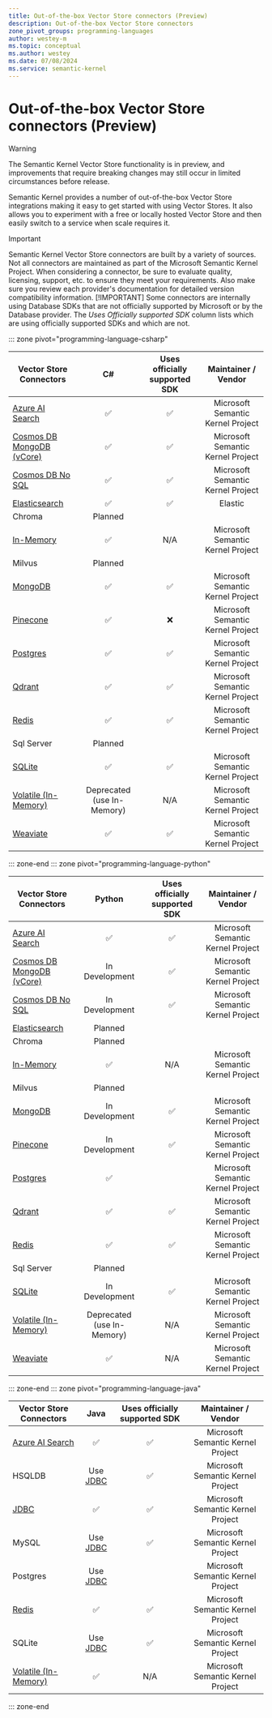 ```yaml
---
title: Out-of-the-box Vector Store connectors (Preview)
description: Out-of-the-box Vector Store connectors
zone_pivot_groups: programming-languages
author: westey-m
ms.topic: conceptual
ms.author: westey
ms.date: 07/08/2024
ms.service: semantic-kernel
---
```

# Out-of-the-box Vector Store connectors (Preview)

> [!WARNING]
> The Semantic Kernel Vector Store functionality is in preview, and improvements that require breaking changes may still occur in limited circumstances before release.

Semantic Kernel provides a number of out-of-the-box Vector Store integrations making it easy to get started with using Vector Stores. It also allows you to experiment with a free or locally hosted Vector Store and then easily switch to a service when scale requires it.

> [!IMPORTANT]
> Semantic Kernel Vector Store connectors are built by a variety of sources. Not all connectors are maintained as part of the Microsoft Semantic Kernel Project. When considering a connector, be sure to evaluate quality, licensing, support, etc. to ensure they meet your requirements. Also make sure you review each provider's documentation for detailed version compatibility information.
> [!IMPORTANT]
> Some connectors are internally using Database SDKs that are not officially supported by Microsoft or by the Database provider. The *Uses Officially supported SDK* column lists which are using officially supported SDKs and which are not.

::: zone pivot="programming-language-csharp"

| Vector Store Connectors                                    |  C#             | Uses officially supported SDK     | Maintainer / Vendor                |
|------------------------------------------------------------|:---------------:|:---------------------------------:|:----------------------------------:|
| [Azure AI Search](./azure-ai-search-connector.md)          | ✅             | ✅                                | Microsoft Semantic Kernel Project  |
| [Cosmos DB MongoDB (vCore)](./azure-cosmosdb-mongodb-connector.md) | ✅             | ✅                        | Microsoft Semantic Kernel Project  |
| [Cosmos DB No SQL](./azure-cosmosdb-nosql-connector.md)    | ✅             | ✅                                | Microsoft Semantic Kernel Project  |
| [Elasticsearch](./elasticsearch-connector.md)              | ✅             | ✅                                | Elastic                            |
| Chroma                                                     | Planned         |                                   |                                    |
| [In-Memory](./inmemory-connector.md)                       | ✅             | N/A                                | Microsoft Semantic Kernel Project  |
| Milvus                                                     | Planned         |                                   |                                    |
| [MongoDB](./mongodb-connector.md)                          | ✅             | ✅                                | Microsoft Semantic Kernel Project  |
| [Pinecone](./pinecone-connector.md)                        | ✅             | ❌                                | Microsoft Semantic Kernel Project  |
| [Postgres](./postgres-connector.md)                        | ✅             | ✅                                | Microsoft Semantic Kernel Project  |
| [Qdrant](./qdrant-connector.md)                            | ✅             | ✅                                | Microsoft Semantic Kernel Project  |
| [Redis](./redis-connector.md)                              | ✅             | ✅                                | Microsoft Semantic Kernel Project  |
| Sql Server                                                 | Planned         |                                   |                                    |
| [SQLite](./sqlite-connector.md)                            | ✅             | ✅                                | Microsoft Semantic Kernel Project  |
| [Volatile (In-Memory)](./volatile-connector.md)            | Deprecated (use In-Memory) | N/A                    | Microsoft Semantic Kernel Project  |
| [Weaviate](./weaviate-connector.md)                        | ✅             | ✅                                | Microsoft Semantic Kernel Project  |

::: zone-end
::: zone pivot="programming-language-python"

| Vector Store Connectors                                    | Python          | Uses officially supported SDK      | Maintainer / Vendor                |
|------------------------------------------------------------|:---------------:|:----------------------------------:|:----------------------------------:|
| [Azure AI Search](./azure-ai-search-connector.md)          | ✅             | ✅                                 | Microsoft Semantic Kernel Project  |
| [Cosmos DB MongoDB (vCore)](./azure-cosmosdb-mongodb-connector.md) | In Development  | ✅                         | Microsoft Semantic Kernel Project  |
| [Cosmos DB No SQL](./azure-cosmosdb-nosql-connector.md)    | In Development  | ✅                                 | Microsoft Semantic Kernel Project  |
| [Elasticsearch](./elasticsearch-connector.md)              | Planned         |                                    |                                    |
| Chroma                                                     | Planned         |                                    |                                    |
| [In-Memory](./inmemory-connector.md)                       | ✅             | N/A                                 | Microsoft Semantic Kernel Project  |
| Milvus                                                     | Planned         |                                    |                                    |
| [MongoDB](./mongodb-connector.md)                          | In Development  | ✅                                 | Microsoft Semantic Kernel Project  |
| [Pinecone](./pinecone-connector.md)                        | In Development  | ✅                                 | Microsoft Semantic Kernel Project  |
| [Postgres](./postgres-connector.md)                        | ✅             |                                     | Microsoft Semantic Kernel Project  |
| [Qdrant](./qdrant-connector.md)                            | ✅             | ✅                                 | Microsoft Semantic Kernel Project  |
| [Redis](./redis-connector.md)                              | ✅             | ✅                                 | Microsoft Semantic Kernel Project  |
| Sql Server                                                 | Planned         |                                    |                                    |
| [SQLite](./sqlite-connector.md)                            | In Development  | ✅                                 | Microsoft Semantic Kernel Project  |
| [Volatile (In-Memory)](./volatile-connector.md)            | Deprecated (use In-Memory) | N/A                     | Microsoft Semantic Kernel Project  |
| [Weaviate](./weaviate-connector.md)                        | ✅             | N/A                                 | Microsoft Semantic Kernel Project  |

::: zone-end
::: zone pivot="programming-language-java"

| Vector Store Connectors                                    | Java           | Uses officially supported SDK      | Maintainer / Vendor                |
|------------------------------------------------------------|:--------------:|:----------------------------------:|:----------------------------------:|
| [Azure AI Search](./azure-ai-search-connector.md)          | ✅             | ✅                                | Microsoft Semantic Kernel Project  |
| HSQLDB                                                     | Use [JDBC](./jdbc-connector.md) | ✅               | Microsoft Semantic Kernel Project  |
| [JDBC](./jdbc-connector.md)                                | ✅             | ✅                                | Microsoft Semantic Kernel Project  |
| MySQL                                                      | Use [JDBC](./jdbc-connector.md) | ✅               | Microsoft Semantic Kernel Project  |
| Postgres                                                   | Use [JDBC](./jdbc-connector.md) |                   | Microsoft Semantic Kernel Project  |
| [Redis](./redis-connector.md)                              | ✅             | ✅                                | Microsoft Semantic Kernel Project  |
| SQLite                                                     | Use [JDBC](./jdbc-connector.md) | ✅               | Microsoft Semantic Kernel Project  |
| [Volatile (In-Memory)](./volatile-connector.md)            | ✅            | N/A                                | Microsoft Semantic Kernel Project  |

::: zone-end
